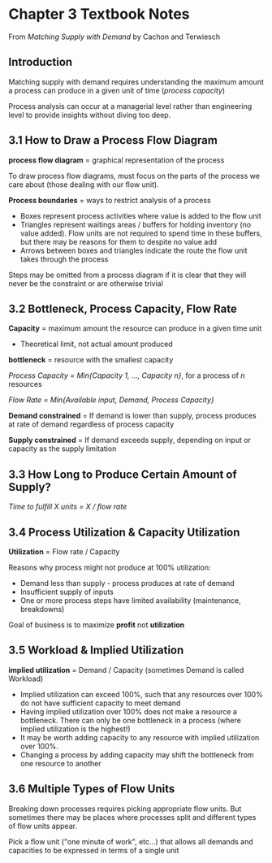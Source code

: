 # Chapter 3 Textbook Notes #
From *Matching Supply with Demand* by Cachon and Terwiesch

## Introduction ##
Matching supply with demand requires understanding the maximum amount a process
can produce in a given unit of time (*process capacity*)

Process analysis can occur at a managerial level rather than engineering level
to provide insights without diving too deep.

## 3.1 How to Draw a Process Flow Diagram ##
**process flow diagram** = graphical representation of the process

To draw process flow diagrams, must focus on the parts of the process we care
about (those dealing with our flow unit).  

**Process boundaries** = ways to restrict analysis of a process

- Boxes represent process activities where value is added to the flow unit
- Triangles represent waitings areas / buffers for holding inventory (no value
  added).  Flow units are not required to spend time in these buffers, but
  there may be reasons for them to despite no value add
- Arrows between boxes and triangles indicate the route the flow unit takes
  through the process

Steps may be omitted from a process diagram if it is clear that they will
never be the constraint or are otherwise trivial

## 3.2 Bottleneck, Process Capacity, Flow Rate ##
**Capacity** = maximum amount the resource can produce in a given time unit
- Theoretical limit, not actual amount produced

**bottleneck** = resource with the smallest capacity

*Process Capacity = Min{Capacity 1, ..., Capacity n}*,
for a process of *n* resources

*Flow Rate = Min{Available input, Demand, Process Capacity}*

**Demand constrained** = If demand is lower than supply, process produces at
rate of demand regardless of process capacity

**Supply constrained** = If demand exceeds supply, depending on input or
capacity as the supply limitation

## 3.3 How Long to Produce Certain Amount of Supply? ##
*Time to fulfill X units = X / flow rate*

## 3.4 Process Utilization & Capacity Utilization ##
**Utilization** = Flow rate / Capacity

Reasons why process might not produce at 100% utilization:
- Demand less than supply - process produces at rate of demand
- Insufficient supply of inputs
- One or more process steps have limited availability (maintenance, breakdowns)

Goal of business is to maximize **profit** not **utilization**

## 3.5 Workload & Implied Utilization ##
**implied utilization** = Demand / Capacity (sometimes Demand is called
  Workload)
- Implied utilization can exceed 100%, such that any resources over 100% do not
have sufficient capacity to meet demand
- Having implied utilization over 100% does not make a resource a bottleneck.
There can only be one bottleneck in a process (where implied utilization is
  the highest!)
- It may be worth adding capacity to any resource with implied utilization over
100%.
- Changing a process by adding capacity may shift the bottleneck from one
resource to another

## 3.6 Multiple Types of Flow Units ##
Breaking down processes requires picking appropriate flow units.  But sometimes
there may be places where processes split and different types of flow units
appear.

Pick a flow unit ("one minute of work", etc...) that allows all demands and
capacities to be expressed in terms of a single unit
